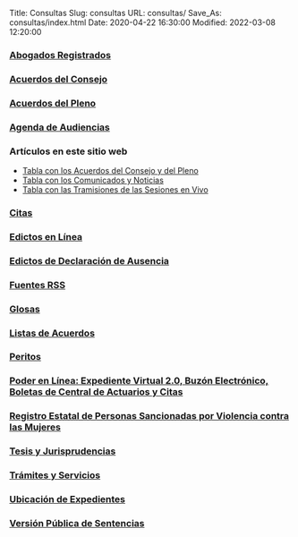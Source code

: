 Title: Consultas
Slug: consultas
URL: consultas/
Save_As: consultas/index.html
Date: 2020-04-22 16:30:00
Modified: 2022-03-08 12:20:00


### [Abogados Registrados](abogados-registrados/)

### [Acuerdos del Consejo](../category/acuerdos-del-consejo1.html)

### [Acuerdos del Pleno](../category/acuerdos-del-pleno1.html)

### [Agenda de Audiencias](audiencias/)

### Artículos en este sitio web

- [Tabla con los Acuerdos del Consejo y del Pleno](articulos/acuerdos/)
- [Tabla con los Comunicados y Noticias](articulos/comunicados-noticias/)
- [Tabla con las Tramisiones de las Sesiones en Vivo](articulos/transmisiones-sesiones/)

### [Citas](../citas/)

### [Edictos en Línea](edictos/)

### [Edictos de Declaración de Ausencia](../edictos-de-declaracion-de-ausencia/)

### [Fuentes RSS](fuentes-rss/)

### [Glosas](glosas/)

### [Listas de Acuerdos](listas-de-acuerdos/)

### [Peritos](peritos/)

### [Poder en Línea: Expediente Virtual 2.0, Buzón Electrónico, Boletas de Central de Actuarios y Citas](poder-en-linea/)

### [Registro Estatal de Personas Sancionadas por Violencia contra las Mujeres](repsvm/)

### [Tesis y Jurisprudencias](tesis-jurisprudencias/)

### [Trámites y Servicios](../tramites-y-servicios/)

### [Ubicación de Expedientes](ubicacion-expedientes/)

### [Versión Pública de Sentencias](sentencias/)
